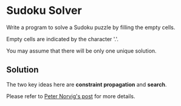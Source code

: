 # Sudoku Solver

Write a program to solve a Sudoku puzzle by filling the empty cells.

Empty cells are indicated by the character '.'.

You may assume that there will be only one unique solution.

## Solution

The two key ideas here are __constraint propagation__ and __search__.

Please refer to [Peter Norvig's post](http://norvig.com/sudoku.html) for more details.
